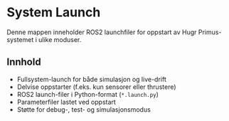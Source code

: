 # System Launch

Denne mappen inneholder ROS2 launchfiler for oppstart av Hugr Primus-systemet i ulike moduser.

## Innhold
- Fullsystem-launch for både simulasjon og live-drift
- Delvise oppstarter (f.eks. kun sensorer eller thrustere)
- ROS2 launch-filer i Python-format (`*.launch.py`)
- Parameterfiler lastet ved oppstart
- Støtte for debug-, test- og simulasjonsmodus
